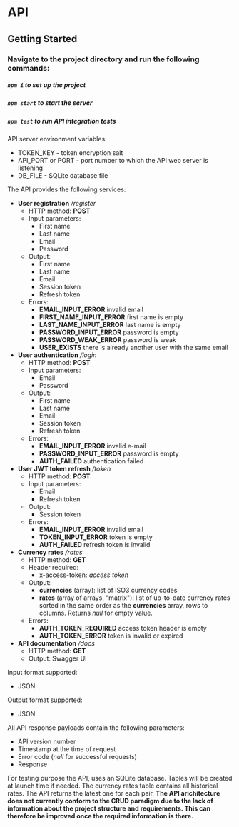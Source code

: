 # API
## Getting Started
### Navigate to the project directory and run the following commands:

##### `npm i` to set up the project
##### `npm start` to start the server
##### `npm test` to run API integration tests

API server environment variables:
* TOKEN_KEY - token encryption salt
* API_PORT or PORT - port number to which the API web server is listening
* DB_FILE - SQLite database file

The API provides the following services:
* **User registration** */register*
	* HTTP method: **POST**
	* Input parameters:
		* First name
		* Last name
		* Email
		* Password
	* Output:
		* First name
		* Last name
		* Email
		* Session token
		* Refresh token
	* Errors:
		* **EMAIL_INPUT_ERROR** invalid email
		* **FIRST_NAME_INPUT_ERROR** first name is empty
		* **LAST_NAME_INPUT_ERROR** last name is empty
		* **PASSWORD_INPUT_ERROR** password is empty
		* **PASSWORD_WEAK_ERROR** password is weak
		* **USER_EXISTS** there is already another user with the same email
* **User authentication** */login*
	* HTTP method: **POST**
	* Input parameters:
		* Email
		* Password
	* Output:
		* First name
		* Last name
		* Email
		* Session token
		* Refresh token
	* Errors:
		* **EMAIL_INPUT_ERROR** invalid e-mail
		* **PASSWORD_INPUT_ERROR** password is empty
		* **AUTH_FAILED** authentication failed
* **User JWT token refresh** */token*
	* HTTP method: **POST**
	* Input parameters:
		* Email
		* Refresh token
	* Output:
		* Session token
	* Errors:
		* **EMAIL_INPUT_ERROR** invalid email
		* **TOKEN_INPUT_ERROR** token is empty
		* **AUTH_FAILED** refresh token is invalid
* **Currency rates** */rates*
	* HTTP method: **GET**
	* Header required:
		* x-access-token: *access token*
	* Output:
		* **currencies** (array): list of ISO3 currency codes
		* **rates** (array of arrays, "matrix"): list of up-to-date currency rates sorted in the same order as the **currencies** array, rows to columns. Returns *null* for empty value.
	* Errors:
		* **AUTH_TOKEN_REQUIRED** access token header is empty
		* **AUTH_TOKEN_ERROR** token is invalid or expired
* **API documentation** */docs*
	* HTTP method: **GET**
	* Output: Swagger UI

Input format supported:
* JSON

Output format supported:
* JSON

All API response payloads contain the following parameters:
* API version number
* Timestamp at the time of request
* Error code (*null* for successful requests)
* Response

For testing purpose the API, uses an SQLite database. Tables will be created at launch time if needed.
The currency rates table contains all historical rates. The API returns the latest one for each pair.
**The API arichitecture does not currently conform to the CRUD paradigm due to the lack of information about the project structure and requirements. This can therefore be improved once the required information is there.**
